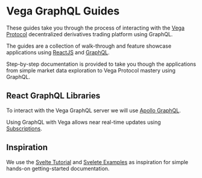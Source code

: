 # Vega GraphQL Guides

These guides take you through the process of interacting with the [Vega Protocol](https://vega.xyz/) decentralized derivatives trading platform using GraphQL.

The guides are a collection of walk-through and feature showcase applications using [ReactJS](https://reactjs.org/) and [GraphQL](https://graphql.org/).

Step-by-step documentation is provided to take you though the applications from simple market data exploration to Vega Protocol mastery using GraphQL.

## React GraphQL Libraries

To interact with the Vega GraphQL server we will use [Apollo GraphQL](https://www.apollographql.com/docs/react/).

Using GraphQL with Vega allows near real-time updates using [Subscriptions](https://www.apollographql.com/docs/react/data/subscriptions/).

## Inspiration

We use the [Svelte Tutorial](https://svelte.dev/tutorial/basics) and [Svelete Examples](https://svelte.dev/examples#hello-world) as inspiration for simple hands-on getting-started documentation.
